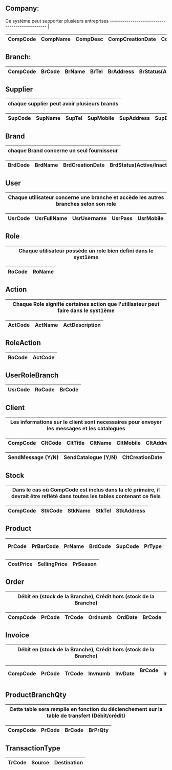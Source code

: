 ## Company:
Ce système peut supporter plusieurs entreprises
----------------------------------------------- |

CompCode | CompName | CompDesc | CompCreationDate | CompStatus(Active/Inactive) |
-------- | -------- | -------- | ---------------- | --------------------------- |

## Branch:

CompCode | BrCode | BrName | BrTel | BrAddress | BrStatus(Active/Inactive) |
-------- | ------ | ------ | ----- | --------- | ------------------------- |

## Supplier
chaque supplier peut avoir plusieurs brands | 
------------------------------------------- |

SupCode | SupName | SupTel | SupMobile | SupAddress | SupEmail | 
------- | ------- | ------ | --------- | ---------- | -------- |  

## Brand
chaque Brand concerne un seul fournisseur |
----------------------------------------- |

BrdCode | BrdName | BrdCreationDate | BrdStatus(Active/Inactive) | 
------- | ------- | --------------- | -------------------------- |

## User
Chaque utilisateur concerne une branche et accède les autres branches selon son role |
------------------------------------------------------------------------------------ |

UsrCode | UsrFullName | UsrUsername | UsrPass | UsrMobile | UsrAddress |
------- | ----------- | ----------- | ------- | --------- | ---------- |

## Role
Chaque utilisateur possède un role bien defini dans le syst1ème |
--------------------------------------------------------------- |

RoCode | RoName |
------ | ------ |

## Action
Chaque Role signifie certaines action que l'utilisateur peut faire dans le syst1ème |
----------------------------------------------------------------------------------- |

ActCode | ActName | ActDescription |
------- | ------- | -------------- |

## RoleAction

RoCode | ActCode |
------ | ------- |

## UserRoleBranch

UsrCode | RoCode | BrCode |
------- | ------ | ------ |

## Client
Les informations sur le client sont necessaires pour envoyer les messages et les catalogues |
------------------------------------------------------------------------------------------- |

CompCode | CltCode | CltTitle | CltName | CltMobile | CltAddress | CltEmail | 
-------- | ------- | -------- | ------- | --------- | ---------- | -------- |
 
SendMessage (Y/N) | SendCatalogue (Y/N) | CltCreationDate | 
----------------- | ------------------- | --------------- |

## Stock
Dans le cas où CompCode est inclus dans la clé primaire, il devrait être reflété dans toutes les tables contenant ce fiels |
-------------------------------------------------------------------------------------------------------------------------- |

CompCode | StkCode | StkName | StkTel | StkAddress | 
-------- | ------- | ------- | ------ | ---------- | 

## Product

PrCode | PrBarCode | PrName | BrdCode | SupCode | PrType | PrFamily | PrStatus (Active/Inactive) |
-------| --------- | ------ | ------- | ------- | ------ |--------- | -------------------------- |

CostPrice | SellingPrice | PrSeason | 
--------- | ------------ | ---------|


## Order 
Débit en (stock de la Branche), Crédit hors (stock de la Branche) |
----------------------------------------------------------------- |

CompCode |PrCode | TrCode | Ordnumb | OrdDate | BrCode    | orderOrdSource | OrdDestination |OrdQty | Orddbcr|
-------- |------ | ------ | ------- | ------- | --------- | -------------- | -------------- |-------| -------|

## Invoice 
Débit en (stock de la Branche), Crédit hors (stock de la Branche) |
----------------------------------------------------------------- |

CompCode |PrCode | TrCode | Invnumb | InvDate | BrCode    | InvQty |Invdbcr|SellingPrice|CltCode|
-------- |------ | ------ | ------- | ------- | --------- | -------|-------|------------|-------|

## ProductBranchQty 
Cette table sera remplie en fonction du déclenchement sur la table de transfert (Débit/crédit) |
---------------------------------------------------------------------------------------------- |

CompCode | PrCode | BrCode | BrPrQty |
-------- |------- | ------ | ------- |

## TransactionType

TrCode | Source | Destination |
------ | ------ | ----------- |

